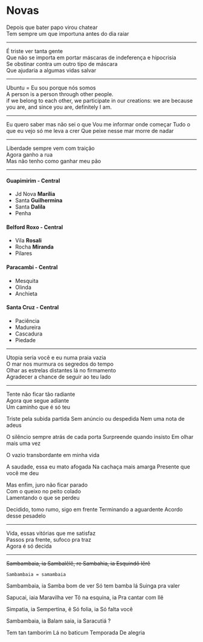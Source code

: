 # Novas

Depois que bater papo virou chatear  
Tem sempre um que importuna antes do dia raiar

---

É triste ver tanta gente  
Que não se importa em portar máscaras de indeferença e hipocrisia  
Se obstinar contra um outro tipo de máscara  
Que ajudaria a algumas vidas salvar

---

Ubuntu = Eu sou porque nós somos  
A person is a person through other people.  
if we belong to each other, we participate in our creations: we are because you are, and since you are, definitely I am.  

---

Eu quero saber mas não sei o que
Vou me informar onde começar
Tudo o que eu vejo só me leva a crer
Que peixe nesse mar morre de nadar

---

Liberdade sempre vem com traição  
Agora ganho a rua  
Mas não tenho como ganhar meu pão  

---

#### Guapimirim - Central ####
- Jd Nova **Marília**
- Santa **Guilhermina**
- Santa **Dalila**
- Penha

#### Belford Roxo - Central ####
- Vila **Rosali**
- Rocha **Miranda**
- Pilares

#### Paracambi - Central ####
- Mesquita
- Olinda
- Anchieta

#### Santa Cruz - Central ####
- Paciência
- Madureira
- Cascadura
- Piedade

---
Utopia seria você e eu numa praia vazia  
O mar nos murmura os segredos do tempo  
Olhar as estrelas distantes lá no firmamento  
Agradecer a chance de seguir ao teu lado  

---
Tente não ficar tão radiante  
Agora que segue adiante  
Um caminho que é só teu 

Triste pela subida partida 
Sem anúncio ou despedida
Nem uma nota de adeus 

O silêncio sempre atrás de cada porta
Surpreende quando insisto
Em olhar mais uma vez

O vazio transbordante em minha vida


A saudade, essa eu mato afogada
Na cachaça mais amarga
Presente que você me deu

Mas enfim, juro não ficar parado  
Com o queixo no peito colado  
Lamentando o que se perdeu

Decidido, tomo rumo, sigo em frente
Terminando a aguardente
Acordo desse pesadelo

---

Vida, essas vitórias que me satisfaz  
Passos pra frente, sufoco pra traz  
Agora é só decida

---

~~Sambambaia, ia
Sambalêlê, re
Sambahia, ia
Esquindô lêrê~~

`Sambambaia = samambaia`

Sambambaia, ia
Samba bom de ver 
Só tem bamba lá 
Suinga pra valer 

Sapucai, iaia
Maravilha ver
Tô na esquina, ia
Pra cantar com Ilê

Simpatia, ia
Sempertina, ê
Só folia, ia
Só falta você

Sambambaia, ia
Balam saia, ia
Saracutiá
?

Tem tan tamborim
Lá no baticum
Temporada
De alegria 